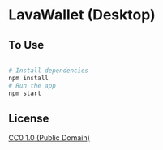 # LavaWallet (Desktop)

## To Use

```bash

# Install dependencies
npm install
# Run the app
npm start
```  

## License

[CC0 1.0 (Public Domain)](LICENSE.md)

